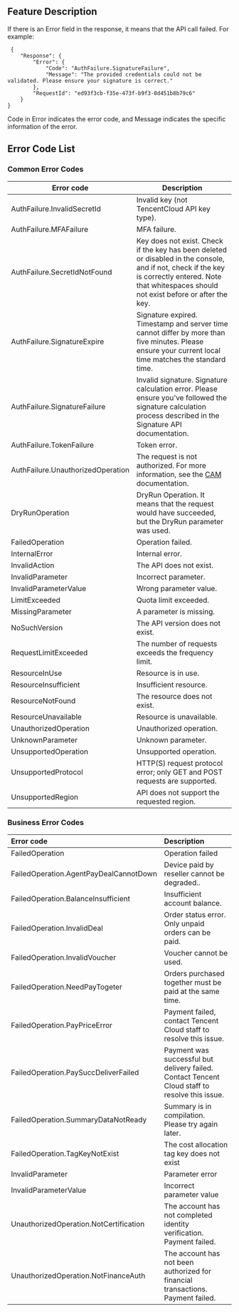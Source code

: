
## Feature Description

If there is an Error field in the response, it means that the API call failed. For example:

```
 {
    "Response": {
        "Error": {
            "Code": "AuthFailure.SignatureFailure",
            "Message": "The provided credentials could not be validated. Please ensure your signature is correct."
        },
        "RequestId": "ed93f3cb-f35e-473f-b9f3-0d451b8b79c6"
    }
}
```

Code in Error indicates the error code, and Message indicates the specific information of the error.

## Error Code List

### Common Error Codes

| Error code | Description |
|--------|------|
| AuthFailure.InvalidSecretId | Invalid key (not TencentCloud API key type). |
| AuthFailure.MFAFailure | MFA failure. |
| AuthFailure.SecretIdNotFound | Key does not exist. Check if the key has been deleted or disabled in the console, and if not, check if the key is correctly entered. Note that whitespaces should not exist before or after the key. |
| AuthFailure.SignatureExpire | Signature expired. Timestamp and server time cannot differ by more than five minutes. Please ensure your current local time matches the standard time. |
| AuthFailure.SignatureFailure | Invalid signature. Signature calculation error. Please ensure you’ve followed the signature calculation process described in the Signature API documentation.  |
| AuthFailure.TokenFailure | Token error. |
| AuthFailure.UnauthorizedOperation | The request is not authorized. For more information, see the [CAM](https://intl.cloud.tencent.com/document/product/598) documentation. |
| DryRunOperation | DryRun Operation. It means that the request would have succeeded, but the DryRun parameter was used. |
| FailedOperation | Operation failed. |
| InternalError | Internal error. |
| InvalidAction | The API does not exist. |
| InvalidParameter | Incorrect parameter. |
| InvalidParameterValue | Wrong parameter value. |
| LimitExceeded | Quota limit exceeded. |
| MissingParameter | A parameter is missing. |
| NoSuchVersion | The API version does not exist. |
| RequestLimitExceeded | The number of requests exceeds the frequency limit. |
| ResourceInUse | Resource is in use. |
| ResourceInsufficient | Insufficient resource. |
| ResourceNotFound | The resource does not exist. |
| ResourceUnavailable | Resource is unavailable. |
| UnauthorizedOperation | Unauthorized operation. |
| UnknownParameter | Unknown parameter. |
| UnsupportedOperation | Unsupported operation. |
| UnsupportedProtocol | HTTP(S) request protocol error; only GET and POST requests are supported. |
| UnsupportedRegion | API does not support the requested region. |

### Business Error Codes



| Error code | Description |
|:-------|:-----|
| FailedOperation | Operation failed |
| FailedOperation.AgentPayDealCannotDown | Device paid by reseller cannot be degraded.. |
| FailedOperation.BalanceInsufficient | Insufficient account balance. |
| FailedOperation.InvalidDeal | Order status error. Only unpaid orders can be paid. |
| FailedOperation.InvalidVoucher | Voucher cannot be used. |
| FailedOperation.NeedPayTogeter | Orders purchased together must be paid at the same time. |
| FailedOperation.PayPriceError | Payment failed, contact Tencent Cloud staff to resolve this issue. |
| FailedOperation.PaySuccDeliverFailed | Payment was successful but delivery failed. Contact Tencent Cloud staff to resolve this issue.  |
| FailedOperation.SummaryDataNotReady | Summary is in compilation. Please try again later. |
| FailedOperation.TagKeyNotExist | The cost allocation tag key does not exist |
| InvalidParameter | Parameter error |
| InvalidParameterValue | Incorrect parameter value |
| UnauthorizedOperation.NotCertification | The account has not completed identity verification. Payment failed. |
| UnauthorizedOperation.NotFinanceAuth | The account has not been authorized for financial transactions. Payment failed. |
